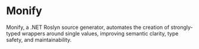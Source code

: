 # Monify
Monify, a .NET Roslyn source generator, automates the creation of strongly-typed wrappers around single values, improving semantic clarity, type safety, and maintainability.

